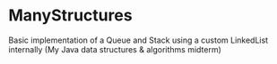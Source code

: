 # ManyStructures
Basic implementation of a Queue and Stack using a custom LinkedList internally
(My Java data structures & algorithms midterm)
